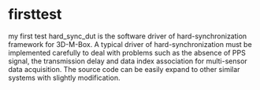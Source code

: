 # firsttest
my first test
hard_sync_dut is the software driver of hard-synchronization framework for 3D-M-Box. A typical driver of hard-synchronization must be implemented carefully to deal with problems such as the absence of PPS signal, the transmission delay and data index association for multi-sensor data acquisition. 
The source code can be easily expand to other similar systems with slightly modification.
